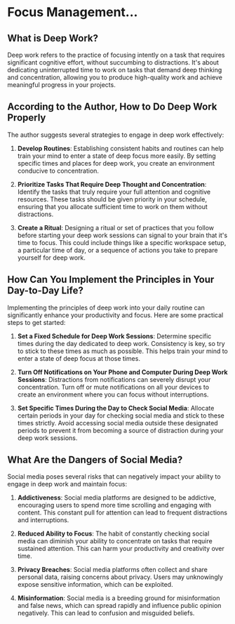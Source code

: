 # Focus Management...

## What is Deep Work?

Deep work refers to the practice of focusing intently on a task that requires significant cognitive effort, without succumbing to distractions. It's about dedicating uninterrupted time to work on tasks that demand deep thinking and concentration, allowing you to produce high-quality work and achieve meaningful progress in your projects.

## According to the Author, How to Do Deep Work Properly

The author suggests several strategies to engage in deep work effectively:

1. **Develop Routines**: Establishing consistent habits and routines can help train your mind to enter a state of deep focus more easily. By setting specific times and places for deep work, you create an environment conducive to concentration.

2. **Prioritize Tasks That Require Deep Thought and Concentration**: Identify the tasks that truly require your full attention and cognitive resources. These tasks should be given priority in your schedule, ensuring that you allocate sufficient time to work on them without distractions.

3. **Create a Ritual**: Designing a ritual or set of practices that you follow before starting your deep work sessions can signal to your brain that it's time to focus. This could include things like a specific workspace setup, a particular time of day, or a sequence of actions you take to prepare yourself for deep work.

## How Can You Implement the Principles in Your Day-to-Day Life?

Implementing the principles of deep work into your daily routine can significantly enhance your productivity and focus. Here are some practical steps to get started:

1. **Set a Fixed Schedule for Deep Work Sessions**: Determine specific times during the day dedicated to deep work. Consistency is key, so try to stick to these times as much as possible. This helps train your mind to enter a state of deep focus at those times.

2. **Turn Off Notifications on Your Phone and Computer During Deep Work Sessions**: Distractions from notifications can severely disrupt your concentration. Turn off or mute notifications on all your devices to create an environment where you can focus without interruptions.

3. **Set Specific Times During the Day to Check Social Media**: Allocate certain periods in your day for checking social media and stick to these times strictly. Avoid accessing social media outside these designated periods to prevent it from becoming a source of distraction during your deep work sessions.

## What Are the Dangers of Social Media?

Social media poses several risks that can negatively impact your ability to engage in deep work and maintain focus:

1. **Addictiveness**: Social media platforms are designed to be addictive, encouraging users to spend more time scrolling and engaging with content. This constant pull for attention can lead to frequent distractions and interruptions.

2. **Reduced Ability to Focus**: The habit of constantly checking social media can diminish your ability to concentrate on tasks that require sustained attention. This can harm your productivity and creativity over time.

3. **Privacy Breaches**: Social media platforms often collect and share personal data, raising concerns about privacy. Users may unknowingly expose sensitive information, which can be exploited.

4. **Misinformation**: Social media is a breeding ground for misinformation and false news, which can spread rapidly and influence public opinion negatively. This can lead to confusion and misguided beliefs.

